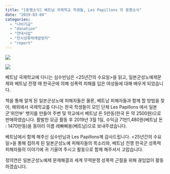 ```yaml
---
title: "[동행소식] 베트남 국제학교 학생들, Les Papillons 의 동행소식"
date: "2019-03-04"
categories: 
  - "나비기금"
  - "donation"
  - "연대사업"
  - "전시성폭력재발방지"
  - "report"
---
```


![](https://womenandwar.net/kr/wp-content/uploads/2019/03/1551440488601-1024x1024.jpg)

![](https://womenandwar.net/kr/wp-content/uploads/2019/03/1551440487435-1024x1024.jpg)

베트남 국제학교에 다니는 심수빈님은 <25년간의 수요일>을 읽고, 일본군성노예제문제와 베트남 전쟁 때 한국군에 의해 성폭력 피해를 입은 여성들에 대해 배우게 되었습니다.

책을 통해 알게 된 일본군성노예 피해자들은 물론, 베트남 피해자들과 함께 할 방법을 찾아, 해외에서 국제학교를 다니는 한국 학생들이 모인 단체 Les Papillons 에서 일본군'위안부' 뱃지를 만들어 주변 및 학교에서 베트남 돈 5만동(한국 돈 약 2500원)으로 판매하였습니다. 활발한 모금 활동 후 2019년 3월 1일, 수익금 71만1,480원(베트남 돈 : 1470만동)을 동아리 이름 레빠삐용(베트남)으로 보내주셨습니다.

베트남에서 함께 해주신 심수빈님과 Les Papillons께 감사드립니다. <25년간의 수요일>을 통해 접하게 된 일본군성노예 피해자들의 목소리와, 베트남 전쟁 한국군 성폭력 피해자들의 이야기에 귀 기울여 주시고 활동으로 함께 해주셔서 고맙습니다.

정의연은 일본군성노예제 문제해결과 세계 무력분쟁 성폭력 근절을 위해 끊임없이 활동하겠습니다.
